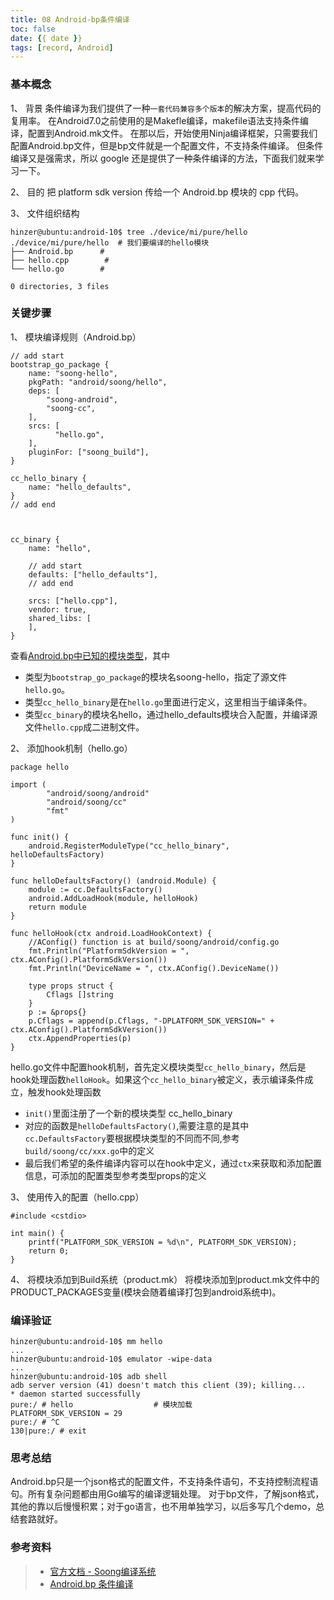 ```yaml
---
title: 08 Android-bp条件编译
toc: false
date: {{ date }}
tags: [record, Android]
---
```



### 基本概念
1、 背景
条件编译为我们提供了一种`一套代码兼容多个版本`的解决方案，提高代码的复用率。
在Android7.0之前使用的是Makefle编译，makefile语法支持条件编译，配置到Android.mk文件。
在那以后，开始使用Ninja编译框架，只需要我们配置Android.bp文件，但是bp文件就是一个配置文件，不支持条件编译。
但条件编译又是强需求，所以 google 还是提供了一种条件编译的方法，下面我们就来学习一下。

2、 目的
把 platform sdk version 传给一个 Android.bp 模块的 cpp 代码。 

3、 文件组织结构
```text
hinzer@ubuntu:android-10$ tree ./device/mi/pure/hello
./device/mi/pure/hello  # 我们要编译的hello模块
├── Android.bp      # 
├── hello.cpp 		 # 
└── hello.go 		# 

0 directories, 3 files
```

### 关键步骤
1、 模块编译规则（Android.bp）
```
// add start
bootstrap_go_package {
    name: "soong-hello",
    pkgPath: "android/soong/hello",
    deps: [
        "soong-android",
        "soong-cc",
    ],
    srcs: [
          "hello.go",
    ],
    pluginFor: ["soong_build"],
}

cc_hello_binary {
    name: "hello_defaults",
}
// add end



cc_binary {
    name: "hello",

    // add start
    defaults: ["hello_defaults"],
    // add end

    srcs: ["hello.cpp"],
    vendor: true,
    shared_libs: [
    ],
}

```
查看[Android.bp中已知的模块类型](https://ci.android.com/builds/submitted/6373029/linux/latest/view/soong_build.html)，其中
- 类型为`bootstrap_go_package`的模块名soong-hello，指定了源文件`hello.go`。
- 类型`cc_hello_binary`是在`hello.go`里面进行定义，这里相当于编译条件。
- 类型`cc_binary`的模块名hello，通过hello_defaults模块合入配置，并编译源文件`hello.cpp`成二进制文件。

2、 添加hook机制（hello.go）
```
package hello

import (
        "android/soong/android"
        "android/soong/cc"
        "fmt"
)

func init() {
    android.RegisterModuleType("cc_hello_binary", helloDefaultsFactory)
}

func helloDefaultsFactory() (android.Module) {
    module := cc.DefaultsFactory()
    android.AddLoadHook(module, helloHook)
    return module
}

func helloHook(ctx android.LoadHookContext) {
    //AConfig() function is at build/soong/android/config.go
    fmt.Println("PlatformSdkVersion = ", ctx.AConfig().PlatformSdkVersion())
    fmt.Println("DeviceName = ", ctx.AConfig().DeviceName())

    type props struct {
        Cflags []string
    }
    p := &props{}
    p.Cflags = append(p.Cflags, "-DPLATFORM_SDK_VERSION=" + ctx.AConfig().PlatformSdkVersion())
    ctx.AppendProperties(p)
}

```
hello.go文件中配置hook机制，首先定义模块类型`cc_hello_binary`，然后是hook处理函数`helloHook`。如果这个`cc_hello_binary`被定义，表示编译条件成立，触发hook处理函数
- `init()`里面注册了一个新的模块类型 cc_hello_binary
- 对应的函数是`helloDefaultsFactory()`,需要注意的是其中`cc.DefaultsFactory`要根据模块类型的不同而不同,参考`build/soong/cc/xxx.go`中的定义
- 最后我们希望的条件编译内容可以在hook中定义，通过`ctx`来获取和添加配置信息，可添加的配置类型参考类型props的定义

3、 使用传入的配置（hello.cpp）
```
#include <cstdio>

int main() {
    printf("PLATFORM_SDK_VERSION = %d\n", PLATFORM_SDK_VERSION);
    return 0;
}

```

4、 将模块添加到Build系统（product.mk）
将模块添加到product.mk文件中的PRODUCT_PACKAGES变量(模块会随着编译打包到android系统中)。

### 编译验证
```
hinzer@ubuntu:android-10$ mm hello
...
hinzer@ubuntu:android-10$ emulator -wipe-data
...
hinzer@ubuntu:android-10$ adb shell
adb server version (41) doesn't match this client (39); killing...
* daemon started successfully
pure:/ # hello 					# 模块加载
PLATFORM_SDK_VERSION = 29
pure:/ # ^C
130|pure:/ # exit
```


### 思考总结
Android.bp只是一个json格式的配置文件，不支持条件语句，不支持控制流程语句。所有复杂问题都由用Go编写的编译逻辑处理。
对于bp文件，了解json格式，其他的靠以后慢慢积累；对于go语言，也不用单独学习，以后多写几个demo，总结套路就好。

### 参考资料
> - [官方文档 - Soong编译系统](https://source.android.com/setup/build)
> - [Android.bp 条件编译](http://qiushao.net/2020/02/05/Android%E7%B3%BB%E7%BB%9F%E5%BC%80%E5%8F%91%E5%85%A5%E9%97%A8/15-Anroid.bp%E6%9D%A1%E4%BB%B6%E7%BC%96%E8%AF%91/)



